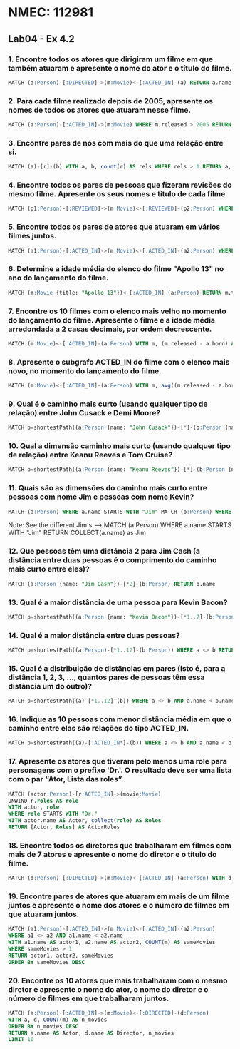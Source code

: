 # NMEC: 112981

## Lab04 - Ex 4.2

### 1. Encontre todos os atores que dirigiram um filme em que também atuaram e apresente o nome do ator e o título do filme.
```sql
MATCH (a:Person)-[:DIRECTED]->(m:Movie)<-[:ACTED_IN]-(a) RETURN a.name AS Actor, m.title AS Movie
```

### 2. Para cada filme realizado depois de 2005, apresente os nomes de todos os atores que atuaram nesse filme.
```sql
MATCH (a:Person)-[:ACTED_IN]->(m:Movie) WHERE m.released > 2005 RETURN m.title AS Movie, COLLECT(a.name) AS Actors
```

### 3. Encontre pares de nós com mais do que uma relação entre si.
```sql
MATCH (a)-[r]-(b) WITH a, b, count(r) AS rels WHERE rels > 1 RETURN a, b, rels
```

### 4. Encontre todos os pares de pessoas que fizeram revisões do mesmo filme. Apresente os seus nomes e título de cada filme.
```sql
MATCH (p1:Person)-[:REVIEWED]->(m:Movie)<-[:REVIEWED]-(p2:Person) WHERE p1 <> p2 AND p1.name < p2.name RETURN p1.name AS Person1, p2.name AS Person2, m.title AS Movie
```

### 5. Encontre todos os pares de atores que atuaram em vários filmes juntos.
```sql
MATCH (a1:Person)-[:ACTED_IN]->(m:Movie)<-[:ACTED_IN]-(a2:Person) WHERE a1 <> a2 AND a1.name < a2.name WITH a1, a2, count(m) AS movies WHERE movies > 1 RETURN a1.name AS Actor1, a2.name AS Actor2, movies AS Movies
```

### 6. Determine a idade média do elenco do filme "Apollo 13" no ano do lançamento do filme.
```sql
MATCH (m:Movie {title: "Apollo 13"})<-[:ACTED_IN]-(a:Person) RETURN m.title AS Movie, m.released AS Released, avg(m.released - a.born) AS AverageAge
```

### 7. Encontre os 10 filmes com o elenco mais velho no momento do lançamento do filme. Apresente o filme e a idade média arredondada a 2 casas decimais, por ordem decrescente.
```sql
MATCH (m:Movie)<-[:ACTED_IN]-(a:Person) WITH m, (m.released - a.born) AS age RETURN m.title AS Movie, round(avg(age), 2) AS AverageAge ORDER BY AverageAge DESC LIMIT 10
```

### 8. Apresente o subgrafo ACTED_IN do filme com o elenco mais novo, no momento do lançamento do filme.
```sql
MATCH (m:Movie)<-[:ACTED_IN]-(a:Person) WITH m, avg((m.released - a.born)) AS age, COLLECT(a) AS actors RETURN m, actors ORDER BY age ASC LIMIT 1 
```

### 9. Qual é o caminho mais curto (usando qualquer tipo de relação) entre John Cusack e Demi Moore?
```sql
MATCH p=shortestPath((a:Person {name: "John Cusack"})-[*]-(b:Person {name: "Demi Moore"})) RETURN p -- as i've done it in the neo4j demo
```

### 10. Qual a dimensão caminho mais curto (usando qualquer tipo de relação) entre Keanu Reeves e Tom Cruise?
```sql
MATCH p=shortestPath((a:Person {name: "Keanu Reeves"})-[*]-(b:Person {name: "Tom Cruise"})) RETURN length(p)
```

### 11. Quais são as dimensões do caminho mais curto entre pessoas com nome Jim e pessoas com nome Kevin?
```sql
MATCH (a:Person) WHERE a.name STARTS WITH "Jim" MATCH (b:Person) WHERE b.name STARTS WITH "Kevin" MATCH p=shortestPath((a)-[*]-(b)) RETURN length(p)
```

Note: See the different Jim's --> MATCH (a:Person) WHERE a.name STARTS WITH "Jim" RETURN COLLECT(a.name) as Jim

### 12. Que pessoas têm uma distância 2 para Jim Cash (a distância entre duas pessoas é o comprimento do caminho mais curto entre eles)?
```sql
MATCH (a:Person {name: "Jim Cash"})-[*2]-(b:Person) RETURN b.name
```

<!-- ### Relaçẽes entre Jim Cash e Kelly McGillis
```sql
MATCH p=(a:Person {name: "Jim Cash"})-[*1..5]-(b:Person {name: "Kelly McGillis"}) RETURN p
``` -->

### 13. Qual é a maior distância de uma pessoa para Kevin Bacon?
```sql
MATCH p=shortestPath((a:Person {name: "Kevin Bacon"})-[*1..7]-(b:Person)) WHERE a <> b RETURN max(length(p)) 
```

### 14. Qual é a maior distância entre duas pessoas?
```sql
MATCH p=shortestPath((a:Person)-[*1..12]-(b:Person)) WHERE a <> b RETURN max(length(p))
```

### 15. Qual é a distribuição de distâncias em pares (isto é, para a distância 1, 2, 3, ..., quantos pares de pessoas têm essa distância um do outro)?
```sql
MATCH p=shortestPath((a)-[*1..12]-(b)) WHERE a <> b AND a.name < b.name RETURN length(p) AS Distance, count(*) AS Pairs ORDER BY Distance
```

### 16. Indique as 10 pessoas com menor distância média em que o caminho entre elas são relações do tipo ACTED_IN.
```sql
MATCH p=shortestPath((a)-[:ACTED_IN*]-(b)) WHERE a <> b AND a.name < b.name  RETURN a.name AS Person1, round(avg(length(p)), 2) AS AverageDistance ORDER BY AverageDistance LIMIT 10
```

### 17. Apresente os atores que tiveram pelo menos uma role para personagens com o prefixo 'Dr.'. O resultado deve ser uma lista com o par “Ator, Lista das roles”.
```sql
MATCH (actor:Person)-[r:ACTED_IN]->(movie:Movie)
UNWIND r.roles AS role
WITH actor, role
WHERE role STARTS WITH "Dr."
WITH actor.name AS Actor, collect(role) AS Roles
RETURN [Actor, Roles] AS ActorRoles
```

### 18. Encontre todos os diretores que trabalharam em filmes com mais de 7 atores e apresente o nome do diretor e o título do filme.
```sql
MATCH (d:Person)-[:DIRECTED]->(m:Movie)<-[:ACTED_IN]-(a:Person) WITH d, m, count(a) AS actors WHERE actors > 7 RETURN d.name AS Director, m.title AS Movie
```

### 19. Encontre pares de atores que atuaram em mais de um filme juntos e apresente o nome dos atores e o número de filmes em que atuaram juntos.
```sql
MATCH (a1:Person)-[:ACTED_IN]->(m:Movie)<-[:ACTED_IN]-(a2:Person)
WHERE a1 <> a2 AND a1.name < a2.name
WITH a1.name AS actor1, a2.name AS actor2, COUNT(m) AS sameMovies
WHERE sameMovies > 1
RETURN actor1, actor2, sameMovies
ORDER BY sameMovies DESC
```

### 20. Encontre os 10 atores que mais trabalharam com o mesmo diretor e apresente o nome do ator, o nome do diretor e o número de filmes em que trabalharam juntos.
```sql
MATCH (a:Person)-[:ACTED_IN]->(m:Movie)<-[:DIRECTED]-(d:Person)
WITH a, d, COUNT(m) AS n_movies
ORDER BY n_movies DESC
RETURN a.name AS Actor, d.name AS Director, n_movies
LIMIT 10
```


